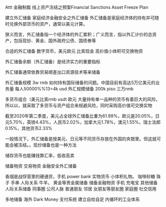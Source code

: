 Attt 金融制裁 线上资产冻结之预案Financial Sanctions Asset Freeze Plan

建立外汇储备
家庭经济金融安全之外汇储备
外汇储备是家庭经济体的持有并可随时兑换外部货币的资产，通常以美元计算。

狭义而言，外汇储备指一个经济体的外汇累积；广义而言，指以外汇计价的总资产，包括现钞、黄金、国外政府公债、国债券等

合适的外汇储备 数字货币，美元欧元 比索现金 高价值小体积可交换物资

外汇储备余额（外汇储备）是经济实力的重要指标

外汇储备通常依靠贸易顺差出口资源技术等来储备


外汇储备规模 3w rmb
如何持有国际储备的问题。中国目前有高达5万亿美元的业务量
每人50000%%13=4k usd
外汇规模储备 200k piso
三万rmb

多货币组合（美元比索rmb usdt  欧元
大量持有单一品种的货币有着巨大的风险，所以以，就采取了多货币与资产组合来规避风险，同时采购高价值可交换实物

截至2020年第二季度，美元占全球外汇储备比重为61.99%，欧元是20.05%，日元5.70%，英镑4.43%，人民币2.02%，加拿大元1.78%，澳元1.55%，瑞士法郎0.15%，其他货币2.33%

一般情况下，外汇储备是按美元、日元等不同货币存放在外国的央银里。但这就可能会被冻结。。现炒储备也是一种方法

储存货币也能赚钱靠汇率，低收高卖

 储备物资 交易物资 金融安全外汇储备

香烟是战俘营里的硬通货，手机
power bank
实物货币 小体积礼物。
咖啡砂糖
珠子 手串 人际关系 牛羊。
黄金等贵金属储备
储备金融物资
手机 充电宝
其他储备  人际关系储备
同事圈 公司人脉
普通朋友 邻居 女朋友等朋友圈
家庭圈
社交信用

多地储备
海外 Dark Money
支付系统
建立自给自足 内循环的工业体系

